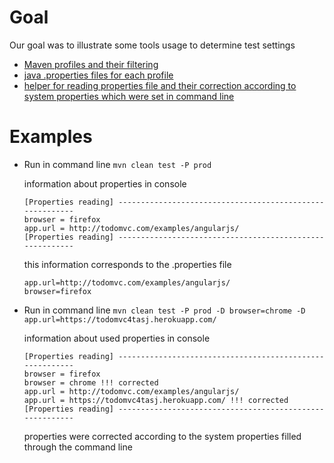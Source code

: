 # Goal
Our goal was to illustrate some tools usage to determine test settings
* [Maven profiles and their filtering](/java/properties/profiles-and-java-properties-demo/pom.xml)
* [java .properties files for each  profile](/java/properties/profiles-and-java-properties-demo/src/main/resources)
* [helper for reading properties file and their correction according to system properties which were set in command line](/java/properties/profiles-and-java-properties-demo/src/main/java/com/automician/javaproperties/core/Helpers.java)

# Examples
* Run in command line ```mvn clean test -P prod```
    
    information about properties in console 
    ```
    [Properties reading] ---------------------------------------------------------
    browser = firefox
    app.url = http://todomvc.com/examples/angularjs/
    [Properties reading] ---------------------------------------------------------
    ```
    
    this information corresponds to the .properties file
    ```
    app.url=http://todomvc.com/examples/angularjs/
    browser=firefox
    ```

* Run in command line ```mvn clean test -P prod -D browser=chrome -D app.url=https://todomvc4tasj.herokuapp.com/```

    information about used properties in console 
    ```
    [Properties reading] ---------------------------------------------------------
    browser = firefox
    browser = chrome !!! corrected
    app.url = http://todomvc.com/examples/angularjs/
    app.url = https://todomvc4tasj.herokuapp.com/ !!! corrected
    [Properties reading] ---------------------------------------------------------
    ```
  
    properties were corrected according to the system properties filled through the command line
